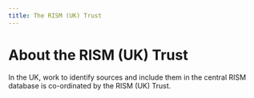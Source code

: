 ```yaml
---
title: The RISM (UK) Trust
---
```

# About the RISM (UK) Trust  

In the UK, work to identify sources and include them in the central RISM database is co-ordinated by the RISM (UK) Trust.  
